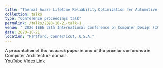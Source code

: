 ```yaml
---
title: "Thermal Aware Lifetime Reliability Optimization for Automotive Distributed Computing Applications"
collection: talks
type: "Conference proceedings talk"
permalink: /talks/2020-10-21-talk-1
venue: " 2020 IEEE 38th International Conference on Computer Design (ICCD)"
date: 2020-10-21
location: "Hartford, Connecticut, U.S.A."
---
```


A presentation of the research paper in one of the premier conference in Computer Architecture domain.  
[YouTube Video Link](https://youtu.be/yhzn1Ezf2-M)
